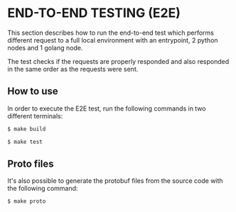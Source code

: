 # END-TO-END TESTING (E2E)

This section describes how to run the end-to-end test which performs different request to a full local environment with an entrypoint, 2 python nodes and 1 golang node.

The test checks if the requests are properly responded and also responded in the same order as the requests were sent.

## How to use

In order to execute the E2E test, run the following commands in two different terminals:

```sh
$ make build
```

```sh
$ make test
```

## Proto files

It's also possible to generate the protobuf files from the source code with the following command:

```sh
$ make proto
```
